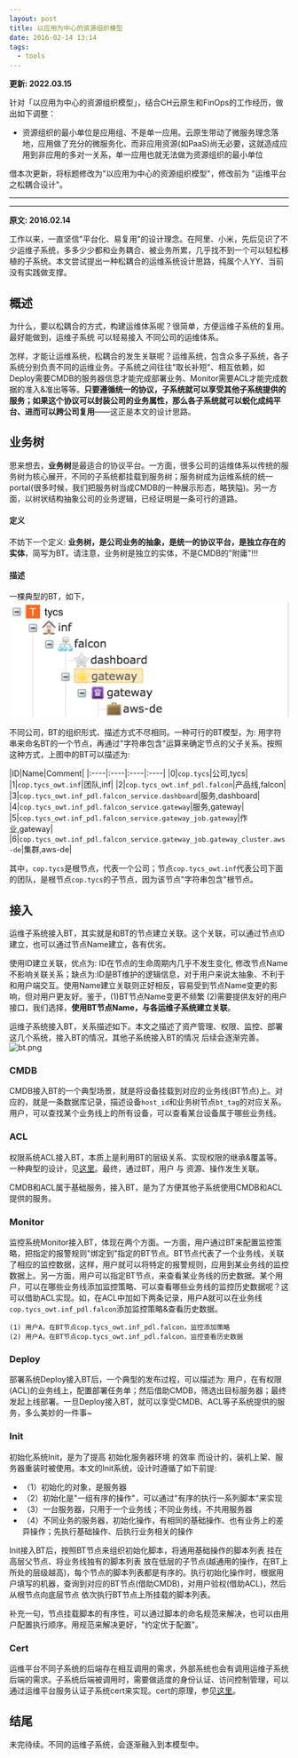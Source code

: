 ```yaml
---
layout: post
title: 以应用为中心的资源组织模型
date: 2016-02-14 13:14
tags:
  - tools
---
```


**更新: 2022.03.15**

针对「以应用为中心的资源组织模型」，结合CH云原生和FinOps的工作经历，做出如下调整：

- 资源组织的最小单位是应用组、不是单一应用。云原生带动了微服务理念落地，应用做了充分的微服务化、而非应用资源(如PaaS)尚无必要，这就造成应用到非应用的多对一关系，单一应用也就无法做为资源组织的最小单位

借本次更新，将标题修改为"以应用为中心的资源组织模型"，修改前为 "运维平台之松耦合设计"。


---

---

**原文: 2016.02.14**


工作以来，一直坚信"平台化、易复用"的设计理念。在阿里、小米，先后见识了不少运维子系统，多多少少都和业务耦合、被业务所累，几乎找不到一个可以轻松移植的子系统。本文尝试提出一种松耦合的运维系统设计思路，纯属个人YY、当前没有实践做支撑。


## 概述
为什么，要以松耦合的方式，构建运维体系呢？很简单，方便运维子系统的复用。最好能做到，运维子系统 可以轻易接入 不同公司的运维体系。

怎样，才能让运维系统，松耦合的发生关联呢？运维系统，包含众多子系统，各子系统分别负责不同的运维业务。子系统之间往往"取长补短"、相互依赖，如Deploy需要CMDB的服务器信息才能完成部署业务、Monitor需要ACL才能完成数据的准入&准出等等。**只要遵循统一的协议，子系统就可以享受其他子系统提供的服务；如果这个协议可以封装公司的业务属性，那么各子系统就可以蜕化成纯平台、进而可以跨公司复用**——这正是本文的设计思路。


## 业务树
思来想去，**业务树**是最适合的协议平台。一方面，很多公司的运维体系以传统的服务树为核心展开，不同的子系统都挂载到服务树；服务树成为运维系统的统一portal(很多时候，我们把服务树当成CMDB的一种展示形态，略狭隘)。另一方面，以树状结构抽象公司的业务逻辑，已经证明是一条可行的道路。

#### 定义
不妨下一个定义: **业务树，是公司业务的抽象，是统一的协议平台，是独立存在的实体**，简写为BT。请注意，业务树是独立的实体，不是CMDB的"附庸"!!! 

#### 描述
一棵典型的BT，如下，
![business_tree.png](https://raw.githubusercontent.com/niean/niean.common.store/master/images/devops/rbac/tree.png)

不同公司，BT的组织形式、描述方式不尽相同。一种可行的BT模型，为: 用字符串来命名BT的一个节点，再通过"字符串包含"运算来确定节点的父子关系。按照这种方式，上图中的BT可以描述为:

|ID|Name|Comment|
|:----|:----|:----|:----|
|0|`cop.tycs`|公司,tycs|
|1|`cop.tycs_owt.inf`|团队,inf|
|2|`cop.tycs_owt.inf_pdl.falcon`|产品线,falcon|
|3|`cop.tycs_owt.inf_pdl.falcon_service.dashboard`|服务,dashboard|
|4|`cop.tycs_owt.inf_pdl.falcon_service.gateway`|服务,gateway|
|5|`cop.tycs_owt.inf_pdl.falcon_service.gateway_job.gateway`|作业,gateway|
|6|`cop.tycs_owt.inf_pdl.falcon_service.gateway_job.gateway_cluster.aws-de`|集群,aws-de|

其中，`cop.tycs`是根节点，代表一个公司；节点`cop.tycs_owt.inf`代表公司下面的团队，是根节点`cop.tycs`的子节点，因为该节点"字符串包含"根节点。


## 接入
运维子系统接入BT，其实就是和BT的节点建立关联。这个关联，可以通过节点ID建立，也可以通过节点Name建立，各有优劣。

使用ID建立关联，优点为: ID在节点的生命周期内几乎不发生变化, 修改节点Name不影响关联关系；缺点为:ID是BT维护的逻辑信息，对于用户来说太抽象、不利于和用户端交互。使用Name建立关联则正好相反，容易受到节点Name变更的影响，但对用户更友好。鉴于，(1)BT节点Name变更不频繁 (2)需要提供友好的用户接口，我们选择，**使用BT节点Name，与各运维子系统建立关联**。

运维子系统接入BT，关系描述如下。本文之描述了资产管理、权限、监控、部署这几个系统，接入BT的情况，其他子系统接入BT的情况 后续会逐渐完善。
![bt.png](https://raw.githubusercontent.com/niean/niean.github.io/master/images/20160214/bt.png)

### CMDB
CMDB接入BT的一个典型场景，就是将设备挂载到对应的业务线(BT节点)上。对应的，就是一条数据库记录，描述设备`host_id`和业务树节点`bt_tag`的对应关系。用户，可以查找某个业务线上的所有设备，可以查看某台设备属于哪些业务线。

### ACL
权限系统ACL接入BT，本质上是利用BT的层级关系、实现权限的继承&覆盖等。一种典型的设计，见[这里](http://blog.niean.name/2016/01/31/rbac1)。最终，通过BT，用户 与 资源、操作发生关联。

CMDB和ACL属于基础服务，接入BT，是为了方便其他子系统使用CMDB和ACL提供的服务。

### Monitor
监控系统Monitor接入BT，体现在两个方面。一方面，用户通过BT来配置监控策略，把指定的报警规则"绑定到"指定的BT节点。BT节点代表了一个业务线，关联了相应的监控数据，这样，用户就可以将特定的报警规则，应用到某业务线的监控数据上。另一方面，用户可以指定BT节点，来查看某业务线的历史数据。某个用户，可以在哪些业务线添加监控策略、可以查看哪些业务线的监控历史数据呢？这可以借助ACL实现。如，在ACL中加如下两条记录，用户A就可以在业务线`cop.tycs_owt.inf_pdl.falcon`添加监控策略&查看历史数据。

```
(1) 用户A，在BT节点cop.tycs_owt.inf_pdl.falcon，监控添加策略
(2) 用户A，在BT节点cop.tycs_owt.inf_pdl.falcon，监控查看历史数据
```

### Deploy
部署系统Deploy接入BT后，一个典型的发布过程，可以描述为: 用户，在有权限(ACL)的业务线上，配置部署任务单；然后借助CMDB，筛选出目标服务器；最终发起上线部署。一旦Deploy接入BT，就可以享受CMDB、ACL等子系统提供的服务，多么美妙的一件事~


### Init
初始化系统Init，是为了提高 初始化服务器环境 的效率 而设计的，装机上架、服务器重装时被使用。本文的Init系统，设计时遵循了如下前提:

+ （1）初始化的对象，是服务器
+ （2）初始化是"一组有序的操作"，可以通过"有序的执行一系列脚本"来实现
+ （3）一台服务器，只用于一个业务线；不同业务线，不共用服务器
+ （4）不同业务的服务器，初始化操作，有相同的基础操作、也有业务上的差异操作；先执行基础操作、后执行业务相关的操作

Init接入BT后，按照BT节点来组织初始化脚本，将通用基础操作的脚本列表 挂在高层父节点、将业务线独有的脚本列表 放在低层的子节点(越通用的操作，在BT上所处的层级越高)，每个节点的脚本列表都是有序的。执行初始化操作时，根据用户填写的机器，查询到对应的BT节点(借助CMDB)，对用户验权(借助ACL)，然后从根节点向底层节点 依次执行BT节点上所挂载的脚本列表。

补充一句，节点挂载脚本的有序性，可以通过脚本的命名规范来解决，也可以由用户配置执行顺序。用规范来解决更好，"约定优于配置"。

### Cert
运维平台不同子系统的后端存在相互调用的需求，外部系统也会有调用运维子系统后端的需求。子系统后端被调用时，需要做适度的身份认证、访问控制管理，可以通过运维平台服务认证子系统cert来实现。cert的原理，参见[这里](http://blog.niean.name/2016/10/31/cert)。


## 结尾
未完待续。不同的运维子系统，会逐渐融入到本模型中。

